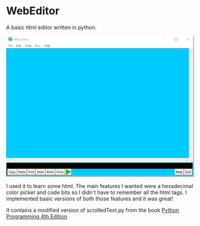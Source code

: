 # WebEditor
A basic html editor written in python.


![Screenshot](/demo.png "Screenshot")

I used it to learn some html. The main features I wanted were a hexadecimal color picker and 
code bits so I didn't have to remember all the html tags. I implemented basic versions of both those features
and it was great!

It contains a modified version of scrolledText.py from the book 
[Python Programming 4th Edition](https://learning-python.com/about-pp4e.html)
